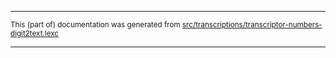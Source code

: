

* * *

<small>This (part of) documentation was generated from [src/transcriptions/transcriptor-numbers-digit2text.lexc](https://github.com/giellalt/lang-rus/blob/main/src/transcriptions/transcriptor-numbers-digit2text.lexc)</small>

---

